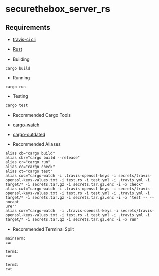 # securethebox_server_rs
## Requirements
- [travis-ci cli](https://github.com/travis-ci/travis.rb#mac-os-x-via-homebrew)
- [Rust](https://www.rust-lang.org/tools/install)

- Building
```
cargo build
```
- Running
```
cargo run
```
- Testing
```
cargo test
```

- Recommended Cargo Tools
- [cargo-watch](https://github.com/passcod/cargo-watch)
- [cargo-outdated](https://github.com/kbknapp/cargo-outdated)

- Recommended Aliases
```
alias cb="cargo build"
alias cbr="cargo build --release"
alias cr="cargo run"
alias cc="cargo check"
alias ct="cargo test"
alias cwc="cargo-watch -i .travis-openssl-keys -i secrets/travis-openssl-keys-values.txt -i test.rs -i test.yml -i .travis.yml -i target/* -i secrets.tar.gz -i secrets.tar.gz.enc -i -x check"
alias cwt="cargo-watch -i .travis-openssl-keys -i secrets/travis-openssl-keys-values.txt -i test.rs -i test.yml -i .travis.yml -i target/* -i secrets.tar.gz -i secrets.tar.gz.enc -i -x 'test -- --nocapt
ure'"
alias cwr="cargo-watch  -i .travis-openssl-keys -i secrets/travis-openssl-keys-values.txt -i test.rs -i test.yml -i .travis.yml -i target/* -i secrets.tar.gz -i secrets.tar.gz.enc -i -x run"
```

- Recommended Terminal Split
```
mainTerm:
cwr

term1:
cwc

term2:
cwt
```